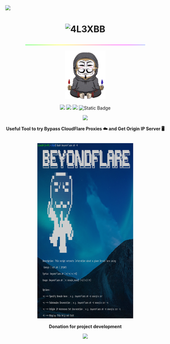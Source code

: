<a href="https://visitcount.itsvg.in">
  <img src="https://visitcount.itsvg.in/api?id=BeyondFlare&label=Visitors&color=2&icon=6&pretty=true" />
</a>

<div align="center">

  <h1><img width="80%" src="https://readme-typing-svg.herokuapp.com?font=Nabla&size=30&duration=2500&pause=999&color=9431F7&center=true&vCenter=true&random=true&width=438&lines=BeyondFlare+Bypasser+is+here!" alt="4L3XBB" /></h1>

  <img height="5px" width="75%" src="images/line-rainbow.gif" /><br>
  
  <a href="https://github.com/4l3xBB"><img width="25%" src="./images/4l3xBBwb.gif" alt="4L3XBB"/></a><br/>
  
  <a href="https://www.linux.org"><img src="https://img.shields.io/badge/OS-Linux-yellow?style=flat&logo=linux" /></a>
  <a href="https://ubuntu.com/"><img src="https://img.shields.io/badge/Distro-Ubuntu-orange?style=flat&logo=ubuntu" /></a>
  <a href="https://www.cloudflare.com/"><img src="https://img.shields.io/badge/Web%20Application%20Firewall-CloudFlare-orange?style=flat&logo=cloudflare" /></a>
<img alt="Static Badge" src="https://img.shields.io/badge/BeyondFlare-InfoSec%20Tool-purple?logo=codechef&labelColor=grey&color=purple"><br>
  
  <a href="https://github.com/4l3xBB"><img src="https://img.shields.io/github/followers/4l3xBB?label=Github&style=social" /></a>
  <br />

  <p><b>Useful Tool to try Bypass CloudFlare Proxies ☁️ and Get Origin IP Server 🖥️<b></p><br>
  
  <img width="60%" height="550px" src="./images/beyondflare_bash.png" alt="BeyondFlare">
  
  <br/>
  
  <p width="20px"><b>Donation for project development</p></b>
   <a href="https://www.buymeacoffee.com/4l3xBB"><img src="https://img.buymeacoffee.com/button-api/?text=Buy me a coffee&emoji=&slug=4l3xBB&button_colour=FF5F5F&font_colour=ffffff&font_family=Cookie&outline_colour=000000&coffee_colour=FFDD00" /></a><br />
    
</div>
